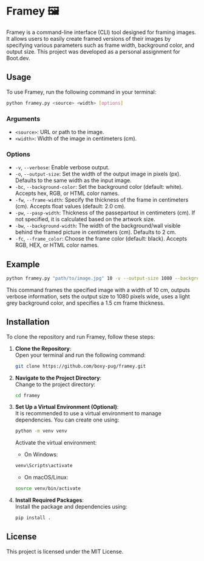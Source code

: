 # Framey 🖼️

Framey is a command-line interface (CLI) tool designed for framing images. It allows users to easily create framed versions of their images by specifying various parameters such as frame width, background color, and output size. This project was developed as a personal assignment for Boot.dev.

## Usage

To use Framey, run the following command in your terminal:

```bash
python framey.py <source> <width> [options]
```

### Arguments

-   `<source>`: URL or path to the image.
-   `<width>`: Width of the image in centimeters (cm).

### Options

-   `-v`, `--verbose`: Enable verbose output.
-   `-o`, `--output-size`: Set the width of the output image in pixels (px). Defaults to the same width as the input image.
-   `-bc`, `--background-color`: Set the background color (default: white). Accepts hex, RGB, or HTML color names.
-   `-fw`, `--frame-width`: Specify the thickness of the frame in centimeters (cm). Accepts float values (default: 2.0 cm).
-   `-pw`, `--pasp-width`: Thickness of the passepartout in centimeters (cm). If not specified, it is calculated based on the artwork size.
-   `-bw`, `--background-width`: The width of the background/wall visible behind the framed picture in centimeters (cm). Defaults to 2 cm.
-   `-fc`, `--frame_color`: Choose the frame color (default: black). Accepts RGB, HEX, or HTML color names.

## Example

```bash
python framey.py "path/to/image.jpg" 10 -v --output-size 1080 --background-color "#f0f0f0" -fw 1.5
```

This command frames the specified image with a width of 10 cm, outputs verbose information, sets the output size to 1080 pixels wide, uses a light grey background color, and specifies a 1.5 cm frame thickness.


## Installation

To clone the repository and run Framey, follow these steps:

1. **Clone the Repository**:  
   Open your terminal and run the following command:

   ```bash
   git clone https://github.com/boxy-pug/framey.git
   ```


2. **Navigate to the Project Directory**:  
   Change to the project directory:

   ```bash
   cd framey
   ```

3. **Set Up a Virtual Environment (Optional)**:  
   It is recommended to use a virtual environment to manage dependencies. You can create one using:

   ```bash
   python -m venv venv
   ```

   Activate the virtual environment:

   - On Windows:

   ```bash
   venv\Scripts\activate
   ```

   - On macOS/Linux:

   ```bash
   source venv/bin/activate
   ```

4. **Install Required Packages**:  
   Install the package and dependencies using:

   ```bash
   pip install .
   ```


## License

This project is licensed under the MIT License.

